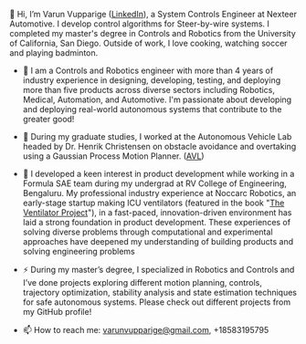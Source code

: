 
👋 Hi, I’m Varun Vupparige ([LinkedIn](https://www.linkedin.com/in/varunvupparige/)), a System Controls Engineer at Nexteer Automotive. I develop control algorithms for Steer-by-wire systems. I completed my master's degree in Controls and Robotics from the University of California, San Diego. Outside of work, I love cooking, watching soccer and playing badminton.

- 🌱 I am a Controls and Robotics engineer with more than 4 years of industry experience in designing, developing, testing, and deploying more than five products across diverse sectors including Robotics, Medical, Automation, and Automotive. I'm passionate about developing and deploying real-world autonomous systems that contribute to the greater good!

- 🔭 During my graduate studies, I worked at the Autonomous Vehicle Lab headed by Dr. Henrik Christensen on obstacle avoidance and overtaking using a Gaussian Process Motion Planner. ([AVL](https://github.com/AutonomousVehicleLaboratory/obstacle-overtaking-gpmp2))

- 👯 I developed a keen interest in product development while working in a Formula SAE team during my undergrad at RV College of Engineering, Bengaluru. My professional industry experience at Noccarc Robotics, an early-stage startup making ICU ventilators (featured in the book "[The Ventilator Project](https://www.amazon.com/Ventilator-Project-S-Srikant-Sastri/dp/9389104661)"), in a fast-paced, innovation-driven environment has laid a strong foundation in product development. These experiences of solving diverse problems through computational and experimental approaches have deepened my understanding of building products and solving engineering problems 

- ⚡ During my master’s degree, I specialized in Robotics and Controls and I’ve done projects exploring different motion planning, controls, trajectory optimization, stability analysis and state estimation techniques for safe autonomous systems. Please check out different projects from my GitHub profile!

- 📫 How to reach me: varunvupparige@gmail.com, +18583195795

